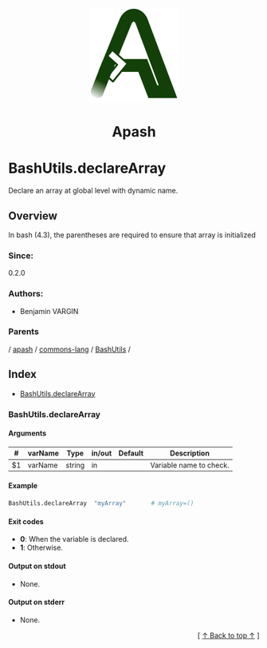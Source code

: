 
<div align='center' id='apash-top'>
  <a href='https://github.com/hastec-fr/apash'>
    <img alt='apash-logo' src='../../../../../../../assets/apash-logo.svg'/>
  </a>

  # Apash
</div>

# BashUtils.declareArray

Declare an array at global level with dynamic name.

## Overview

In bash (4.3), the parentheses are required to ensure that array is initialized

### Since:
0.2.0

### Authors:
* Benjamin VARGIN

### Parents
<!-- apash.parentBegin -->
[](../../../../.md) / [apash](../../../apash.md) / [commons-lang](../../commons-lang.md) / [BashUtils](../BashUtils.md) / 
<!-- apash.parentEnd -->

## Index

* [BashUtils.declareArray](#bashutilsdeclarearray)

### BashUtils.declareArray

#### Arguments
| #      | varName        | Type          | in/out   | Default    | Description                           |
|--------|----------------|---------------|----------|------------|---------------------------------------|
| $1     | varName        | string        | in       |            | Variable name to check.               |

#### Example
```bash
BashUtils.declareArray  "myArray"       # myArray=()
```

#### Exit codes

* **0**: When the variable is declared.
* **1**: Otherwise.

#### Output on stdout

* None.

#### Output on stderr

* None.


  <div align='right'>[ <a href='#apash-top'>↑ Back to top ↑</a> ]</div>

